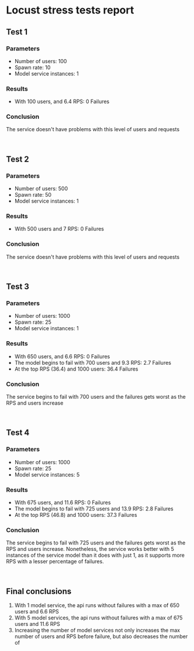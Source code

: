 # Locust stress tests report

## Test 1
### Parameters
- Number of users: 100
- Spawn rate: 10
- Model service instances: 1
### Results
- With 100 users, and 6.4 RPS: 0 Failures
### Conclusion
The service doesn't have problems with this level of users and requests

<br>

## Test 2
### Parameters
- Number of users: 500
- Spawn rate: 50
- Model service instances: 1
### Results
- With 500 users and 7 RPS: 0 Failures
### Conclusion
The service doesn't have problems with this level of users and requests


<br>

## Test 3
### Parameters
- Number of users: 1000
- Spawn rate: 25
- Model service instances: 1
### Results
- With 650 users, and 6.6 RPS: 0 Failures
- The model begins to fail with 700 users and 9.3 RPS: 2.7 Failures
- At the top RPS (36.4) and 1000 users: 36.4 Failures
### Conclusion
The service begins to fail with 700 users and the failures gets worst as the RPS and users increase

<br>

## Test 4
### Parameters
- Number of users: 1000
- Spawn rate: 25
- Model service instances: 5
### Results
- With 675 users, and 11.6 RPS: 0 Failures
- The model begins to fail with 725 users and 13.9 RPS: 2.8 Failures
- At the top RPS (46.8) and 1000 users: 37.3 Failures
### Conclusion
The service begins to fail with 725 users and the failures gets worst as the RPS and users increase. 
Nonetheless, the service works better with 5 instances of the service model than it does with just 1, as it supports more RPS with a lesser percentage of failures.

<br>

## Final conclusions
1. With 1 model service, the api runs without failures with a max of 650 users and 6.6 RPS
2. With 5 model services, the api runs without failures with a max of 675 users and 11.6 RPS
3. Increasing the number of model services not only increases the max number of users and RPS before failure, but also decreases the number of 